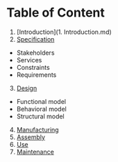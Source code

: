 # Table of Content

1. [Introduction](1. Introduction.md)
2. [Specification](2_Specification.md)
* Stakeholders
* Services
* Constraints
* Requirements
3. [Design](3_Design.md)
* Functional model
* Behavioral model
* Structural model
4. [Manufacturing](4_Manufacturing.md)
5. [Assembly](5_Assembly.md)
6. [Use](6_Use.md)
7. [Maintenance](7_Maintenance.md)

